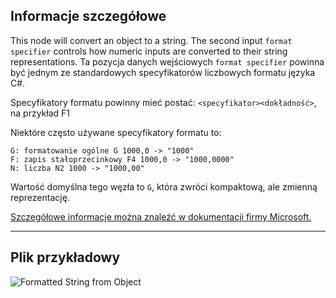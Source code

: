 ## Informacje szczegółowe
This node will convert an object to a string. The second input `format specifier` controls how numeric inputs are converted to their string representations.
Ta pozycja danych wejściowych `format specifier` powinna być jednym ze standardowych specyfikatorów liczbowych formatu języka C#.

Specyfikatory formatu powinny mieć postać:
`<specyfikator><dokładność>`, na przykład F1

Niektóre często używane specyfikatory formatu to:
```
G: formatowanie ogólne G 1000,0 -> "1000"
F: zapis stałoprzecinkowy F4 1000,0 -> "1000,0000"
N: liczba N2 1000 -> "1000,00"
```

Wartość domyślna tego węzła to `G`, która zwróci kompaktową, ale zmienną reprezentację.

[Szczegółowe informacje można znaleźć w dokumentacji firmy Microsoft.](https://learn.microsoft.com/pl-pl/dotnet/standard/base-types/standard-numeric-format-strings#standard-format-specifiers)
___
## Plik przykładowy

![Formatted String from Object](./CoreNodeModels.FormattedStringFromObject_img.jpg)
